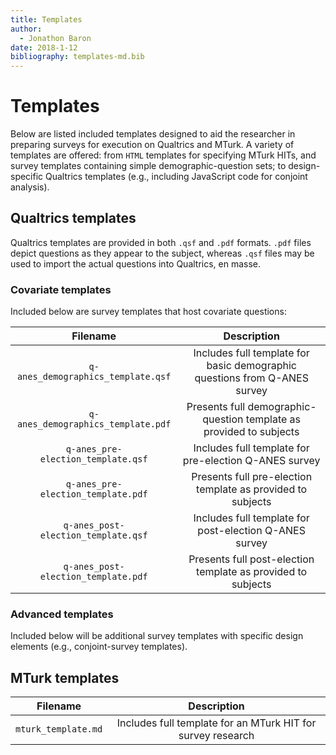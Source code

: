 ```yaml
---
title: Templates
author:
  - Jonathon Baron
date: 2018-1-12
bibliography: templates-md.bib
---
```


# Templates
Below are listed included templates designed to aid the researcher in preparing surveys for execution on Qualtrics and MTurk. A variety of templates are offered: from `HTML` templates for specifying MTurk HITs, and survey templates containing simple demographic-question sets; to design-specific Qualtrics templates (e.g., including JavaScript code for conjoint analysis).


## Qualtrics templates
Qualtrics templates are provided in both `.qsf` and `.pdf` formats. `.pdf` files depict questions as they appear to the subject, whereas `.qsf` files may be used to import the actual questions into Qualtrics, en masse.

### Covariate templates
Included below are survey templates that host covariate questions:

| Filename | Description |
|:--------:|:-----------:| 
| `q-anes_demographics_template.qsf` | Includes full template for basic demographic questions from Q-ANES survey |
| `q-anes_demographics_template.pdf` | Presents full demographic-question template as provided to subjects |
| `q-anes_pre-election_template.qsf` | Includes full template for pre-election Q-ANES survey |
| `q-anes_pre-election_template.pdf` | Presents full pre-election template as provided to subjects |
| `q-anes_post-election_template.qsf` | Includes full template for post-election Q-ANES survey |
| `q-anes_post-election_template.pdf` | Presents full post-election template as provided to subjects |

### Advanced templates
Included below will be additional survey templates with specific design elements (e.g., conjoint-survey templates).

## MTurk templates
| Filename | Description |
|:--------:|:-----------:| 
| `mturk_template.md` | Includes full template for an MTurk HIT for survey research |
